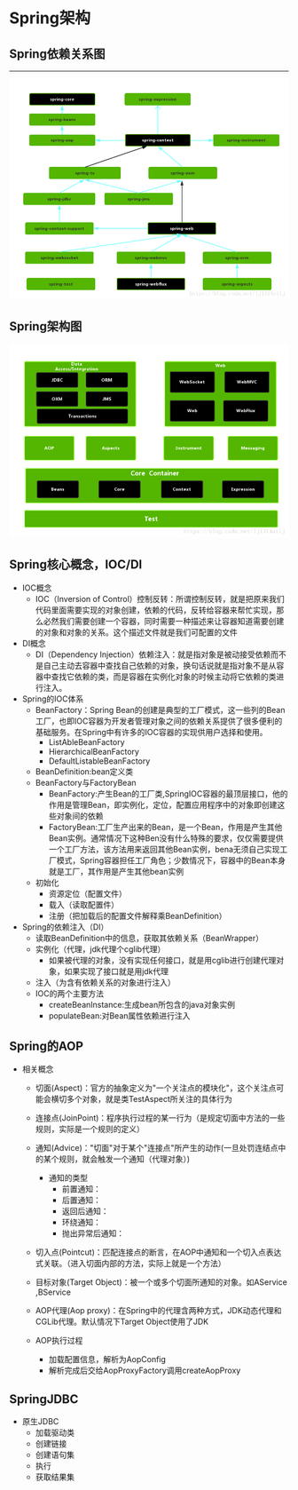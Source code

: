 # Spring架构
## Spring依赖关系图
-------
![spring5模块依赖图](./images/spring5依赖图.png 'spring模块依赖图')
##  Spring架构图
![spring架构图](./images/spring5架构图.png 'spring架构图')

##  Spring核心概念，IOC/DI
*   IOC概念
    +   IOC（Inversion of Control）控制反转：所谓控制反转，就是把原来我们代码里面需要实现的对象创建，依赖的代码，反转给容器来帮忙实现，那么必然我们需要创建一个容器，同时需要一种描述来让容器知道需要创建的对象和对象的关系。这个描述文件就是我们可配置的文件
*   DI概念
    +   DI（Dependency Injection）依赖注入：就是指对象是被动接受依赖而不是自己主动去容器中查找自己依赖的对象，换句话说就是指对象不是从容器中查找它依赖的类，而是容器在实例化对象的时候主动将它依赖的类进行注入。
* Spring的IOC体系
    +   BeanFactory：Spring Bean的创建是典型的工厂模式，这一些列的Bean工厂，也即IOC容器为开发者管理对象之间的依赖关系提供了很多便利的基础服务。在Spring中有许多的IOC容器的实现供用户选择和使用。
        +   ListAbleBeanFactory
        +   HierarchicalBeanFactory
        +   DefaultListableBeanFactory
    +   BeanDefinition:bean定义类
    +   BeanFactory与FactoryBean
        +   BeanFactory:产生Bean的工厂类,SpringIOC容器的最顶层接口，他的作用是管理Bean，即实例化，定位，配置应用程序中的对象即创建这些对象间的依赖
        +   FactoryBean:工厂生产出来的Bean，是一个Bean，作用是产生其他Bean实例。通常情况下这种Ben没有什么特殊的要求，仅仅需要提供一个工厂方法，该方法用来返回其他Bean实例，bena无须自己实现工厂模式，Spring容器担任工厂角色；少数情况下，容器中的Bean本身就是工厂，其作用是产生其他bean实例
    +   初始化
        +   资源定位（配置文件）
        +   载入（读取配置件）
        +   注册（把加载后的配置文件解释乘BeanDefinition）
*   Spring的依赖注入（DI）
    +   读取BeanDefinition中的信息，获取其依赖关系（BeanWrapper）
    +   实例化（代理，jdk代理个cglib代理）
        +   如果被代理的对象，没有实现任何接口，就是用cglib进行创建代理对象，如果实现了接口就是用jdk代理
    +   注入（为含有依赖关系的对象进行注入）
    +   IOC的两个主要方法
        +   createBeanInstance:生成bean所包含的java对象实例
        +   populateBean:对Bean属性依赖进行注入 
##  Spring的AOP
*   相关概念
    +   切面(Aspect)：官方的抽象定义为"一个关注点的模块化"，这个关注点可能会横切多个对象，就是类TestAspect所关注的具体行为
    +   连接点(JoinPoint)：程序执行过程的某一行为（是规定切面中方法的一些规则，实际是一个规则的定义）
    +   通知(Advice)："切面"对于某个"连接点"所产生的动作(一旦处罚连结点中的某个规则，就会触发一个通知（代理对象）)
        +   通知的类型
            +   前置通知：
            +   后置通知：
            +   返回后通知：
            +   环绕通知：
            +   抛出异常后通知：
    +   切入点(Pointcut)：匹配连接点的断言，在AOP中通知和一个切入点表达式关联。（进入切面内部的方法，实际上就是一个方法）
    +   目标对象(Target Object)：被一个或多个切面所通知的对象。如AService ,BService
    +   AOP代理(Aop proxy)：在Spring中的代理含两种方式，JDK动态代理和CGLib代理。默认情况下Target Object使用了JDK

    +   AOP执行过程
        +   加载配置信息，解析为AopConfig
        +   解析完成后交给AopProxyFactory调用createAopProxy
##  SpringJDBC
*   原生JDBC
    +   加载驱动类
    +   创建链接
    +   创建语句集
    +   执行
    +   获取结果集
    